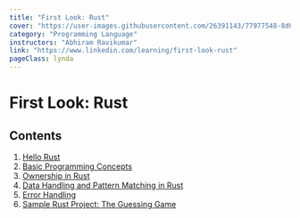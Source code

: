 ```yaml
---
title: "First Look: Rust"
cover: "https://user-images.githubusercontent.com/26391143/77977548-8d09a500-7332-11ea-9c39-81a8a3f9e4ca.png"
category: "Programming Language"
instructors: "Abhiram Ravikumar"
link: "https://www.linkedin.com/learning/first-look-rust"
pageClass: lynda
---
```


# First Look: Rust

## Contents

1. [Hello Rust](./01_Hello-Rust/)
2. [Basic Programming Concepts]()
3. [Ownership in Rust]()
4. [Data Handling and Pattern Matching in Rust]()
5. [Error Handling]()
6. [Sample Rust Project: The Guessing Game]()